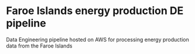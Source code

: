 # Faroe Islands energy production DE pipeline
Data Engineering pipeline hosted on AWS for processing energy production data from the Faroe Islands
